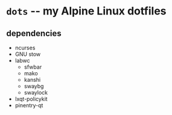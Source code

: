 # `dots` -- my Alpine Linux dotfiles

## dependencies
- ncurses
- GNU stow
- labwc
  - sfwbar
  - mako
  - kanshi
  - swaybg
  - swaylock
- lxqt-policykit
- pinentry-qt
